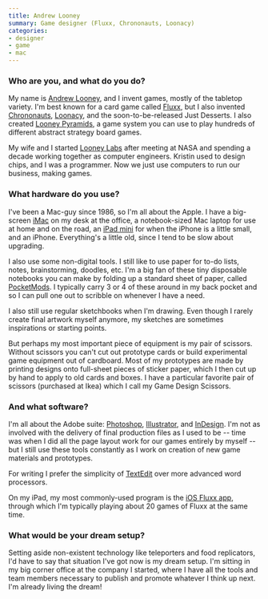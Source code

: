 ```yaml
---
title: Andrew Looney
summary: Game designer (Fluxx, Chrononauts, Loonacy)
categories:
- designer
- game
- mac
---
```


### Who are you, and what do you do?

My name is [Andrew Looney](http://www.wunderland.com/WTS/Andy/Andy.html "Andrew's homepage."), and I invent games, mostly of the tabletop variety. I'm best known for a card game called [Fluxx](http://www.looneylabs.com/games/fluxx "A very fun card game."), but I also invented [Chrononauts](http://www.looneylabs.com/games/chrononauts "A card game about time travel."), [Loonacy](http://www.looneylabs.com/games/loonacy "A matching card game."), and the soon-to-be-released Just Desserts. I also created [Looney Pyramids](http://www.looneylabs.com/looney-pyramids "A board gaming system."), a game system you can use to play hundreds of different abstract strategy board games.

My wife and I started [Looney Labs](http://www.looneylabs.com/ "A game company.") after meeting at NASA and spending a decade working together as computer engineers. Kristin used to design chips, and I was a programmer. Now we just use computers to run our business, making games.

### What hardware do you use?

I've been a Mac-guy since 1986, so I'm all about the Apple. I have a big-screen [iMac][] on my desk at the office, a notebook-sized Mac laptop for use at home and on the road, an [iPad mini][ipad-mini] for when the iPhone is a little small, and an iPhone. Everything's a little old, since I tend to be slow about upgrading.

I also use some non-digital tools. I still like to use paper for to-do lists, notes, brainstorming, doodles, etc. I'm a big fan of these tiny disposable notebooks you can make by folding up a standard sheet of paper, called [PocketMods][pocketmod]. I typically carry 3 or 4 of these around in my back pocket and so I can pull one out to scribble on whenever I have a need.

I also still use regular sketchbooks when I'm drawing. Even though I rarely create final artwork myself anymore, my sketches are sometimes inspirations or starting points.

But perhaps my most important piece of equipment is my pair of scissors. Without scissors you can't cut out prototype cards or build experimental game equipment out of cardboard. Most of my prototypes are made by printing designs onto full-sheet pieces of sticker paper, which I then cut up by hand to apply to old cards and boxes. I have a particular favorite pair of scissors (purchased at Ikea) which I call my Game Design Scissors.

### And what software?

I'm all about the Adobe suite: [Photoshop][], [Illustrator][], and [InDesign][]. I'm not as involved with the delivery of final production files as I used to be -- time was when I did all the page layout work for our games entirely by myself -- but I still use these tools constantly as I work on creation of new game materials and prototypes.

For writing I prefer the simplicity of [TextEdit][] over more advanced word processors.

On my iPad, my most commonly-used program is the [iOS Fluxx app][fluxx-ios], through which I'm typically playing about 20 games of Fluxx at the same time.

### What would be your dream setup?

Setting aside non-existent technology like teleporters and food replicators, I'd have to say that situation I've got now is my dream setup. I'm sitting in my big corner office at the company I started, where I have all the tools and team members necessary to publish and promote whatever I think up next. I'm already living the dream!

[ipad-mini]: https://www.apple.com/ipad-mini/ "A 7.9 inch tablet device."
[imac]: https://www.apple.com/imac/ "An all-in-one computer."
[pocketmod]: http://www.pocketmod.com/ "An note-taking system based around a piece of paper."
[illustrator]: https://www.adobe.com/products/illustrator.html "A vector graphics editor."
[indesign]: https://www.adobe.com/products/indesign.html "A desktop/web publishing application."
[textedit]: https://support.apple.com/en-us/HT2523 "A text editor included with Mac OS X."
[fluxx-ios]: https://itunes.apple.com/us/app/fluxx/id561319376 "An ever-changing card game."
[photoshop]: https://www.adobe.com/products/photoshop.html "A bitmap image editor."
